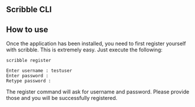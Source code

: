 ## Scribble CLI

## How to use

Once the application has been installed, you need to first register yourself with scribble. This is extremely easy.
Just execute the following:

```
scribble register

Enter username : testuser
Enter password : 
Retype password :

```

The register command will ask for username and password. Please provide those and you will be successfully registered.


